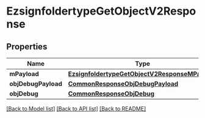# EzsignfoldertypeGetObjectV2Response

## Properties
Name | Type | Description | Notes
------------ | ------------- | ------------- | -------------
**mPayload** | [**EzsignfoldertypeGetObjectV2ResponseMPayload**](EzsignfoldertypeGetObjectV2ResponseMPayload.md) |  | 
**objDebugPayload** | [**CommonResponseObjDebugPayload**](CommonResponseObjDebugPayload.md) |  | [optional] 
**objDebug** | [**CommonResponseObjDebug**](CommonResponseObjDebug.md) |  | [optional] 

[[Back to Model list]](../README.md#documentation-for-models) [[Back to API list]](../README.md#documentation-for-api-endpoints) [[Back to README]](../README.md)


